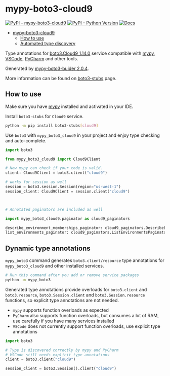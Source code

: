 # mypy-boto3-cloud9

[![PyPI - mypy-boto3-cloud9](https://img.shields.io/pypi/v/mypy-boto3-cloud9.svg?color=blue)](https://pypi.org/project/mypy-boto3-cloud9)
[![PyPI - Python Version](https://img.shields.io/pypi/pyversions/mypy-boto3-cloud9.svg?color=blue)](https://pypi.org/project/mypy-boto3-cloud9)
[![Docs](https://img.shields.io/readthedocs/mypy-boto3-builder.svg?color=blue)](https://mypy-boto3-builder.readthedocs.io/)

- [mypy-boto3-cloud9](#mypy-boto3-cloud9)
  - [How to use](#how-to-use)
  - [Automated type discovery](#automated-type-discovery)

Type annotations for
[boto3.Cloud9 1.14.0](https://boto3.amazonaws.com/v1/documentation/api/1.14.0/reference/services/cloud9.html#Cloud9) service
compatible with [mypy](https://github.com/python/mypy), [VSCode](https://code.visualstudio.com/),
[PyCharm](https://www.jetbrains.com/pycharm/) and other tools.

Generated by [mypy-boto3-buider 2.0.4](https://github.com/vemel/mypy_boto3_builder).

More information can be found on [boto3-stubs](https://pypi.org/project/boto3-stubs/) page.

## How to use

Make sure you have [mypy](https://github.com/python/mypy) installed and activated in your IDE.

Install `boto3-stubs` for `Cloud9` service.

```bash
python -m pip install boto3-stubs[cloud9]
```

Use `boto3` with `mypy_boto3_cloud9` in your project and enjoy type checking and auto-complete.

```python
import boto3

from mypy_boto3_cloud9 import Cloud9Client

# Now mypy can check if your code is valid.
client: Cloud9Client = boto3.client("cloud9")

# works for session as well
session = boto3.session.Session(region="us-west-1")
session_client: Cloud9Client = session.client("cloud9")



# Annotated paginators are included as well

import mypy_boto3_cloud9.paginator as cloud9_paginators

describe_environment_memberships_paginator: cloud9_paginators.DescribeEnvironmentMembershipsPaginator = client.get_paginator("describe_environment_memberships")
list_environments_paginator: cloud9_paginators.ListEnvironmentsPaginator = client.get_paginator("list_environments")
```

## Dynamic type annotations

`mypy_boto3` command generates `boto3.client/resource` type annotations for
`mypy_boto3_cloud9` and other installed services.

```bash
# Run this command after you add or remove service packages
python -m mypy_boto3
```

Generated type annotations provide overloads for `boto3.client` and `boto3.resource`,
`boto3.Session.client` and `boto3.Session.resource` functions,
so explicit type annotations are not needed.

- `mypy` supports function overloads as expected
- `PyCharm` also supports function overloads, but consumes a lot of RAM, use carefully if you have many services installed
- `VSCode` does not currently support function overloads, use explicit type annotations

```python
import boto3

# Type is discovered correctly by mypy and PyCharm
# VSCode still needs explicit type annotations
client = boto3.client("cloud9")

session_client = boto3.Session().client("cloud9")
```